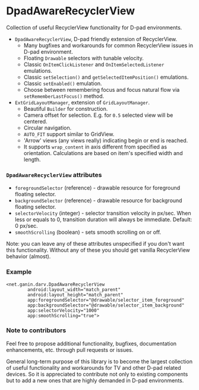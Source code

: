 # DpadAwareRecyclerView
Collection of useful RecyclerView functionality for D-pad environments.

 - `DpadAwareRecyclerView`, D-pad friendly extension of RecyclerView.
   - Many bugfixes and workarounds for common RecyclerView issues in D-pad environment.
   - Floating `Drawable` selectors with tunable velocity.
   - Classic `OnItemClickListener` and `OnItemSelectedListener` emulations.
   - Classic `setSelection()` and `getSelectedItemPosition()` emulations.
   - Classic `setEnabled()` emulation.
   - Choose between remembering focus and focus natural flow via `setRememberLastFocus()` method.
 - `ExtGridLayoutManager`, extension of `GridLayoutManager`.
   - Beautiful `Builder` for construction.
   - Camera offset for selection. E.g. for `0.5` selected view will be centered.
   - Circular navigation.
   - `AUTO_FIT` support similar to GridView.
   - 'Arrow' views (any views really) indicating begin or end is reached.
   - It supports `wrap_content` in axis different from specified as orientation. Calculations are based on item's specified width and length.

### `DpadAwareRecyclerView` attributes
 - `foregroundSelector` (reference) - drawable resource for foreground floating selector.
 - `backgroundSelector` (reference) - drawable resource for background floating selector.
 - `selectorVelocity` (integer) - selector transition velocity in px/sec. When less or equals to 0, transition duration will always be immediate. Default: 0 px/sec.
 - `smoothScrolling` (boolean) - sets smooth scrolling on or off.

Note: you can leave any of these attributes unspecified if you don't want this functionality. Without any of these you should get vanilla RecyclerView behavior (almost).

### Example
````
<net.ganin.darv.DpadAwareRecyclerView
        android:layout_width="match_parent"
        android:layout_height="match_parent"
        app:foregroundSelector="@drawable/selector_item_foreground"
        app:backgroundSelector="@drawable/selector_item_background"
        app:selectorVelocity="1000"
        app:smoothScrolling="true">
 ````

  ### Note to contributors
  Feel free to propose additional functionality, bugfixes, documentation enhancements, etc. through pull requests or issues.

  General long-term purpose of this library is to become the largest collection of useful functionality and workarounds for TV and other D-pad related devices. So it is appreciated to contribute not only to existing components but to add a new ones that are highly demanded in D-pad environments.
